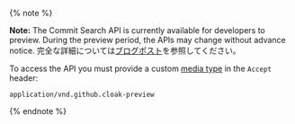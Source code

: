 {% note %}

**Note:** The Commit Search API is currently available for developers to preview. During the preview period, the APIs may change without advance notice. 完全な詳細については[ブログポスト](https://developer.github.com/changes/2017-01-05-commit-search-api/)を参照してください。

To access the API you must provide a custom [media type](/v3/media) in the `Accept` header:
```
application/vnd.github.cloak-preview
```
{% endnote %}
